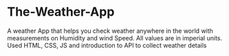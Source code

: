 # The-Weather-App
A weather App that helps you check weather anywhere in the world with measurements on Humidity and wind Speed. All values are in imperial units. Used HTML, CSS, JS and introduction to API to collect weather details
